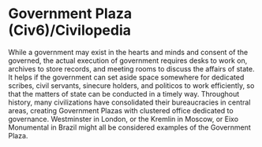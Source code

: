 # Government Plaza (Civ6)/Civilopedia

While a government may exist in the hearts and minds and consent of the governed, the actual execution of government requires desks to work on, archives to store records, and meeting rooms to discuss the affairs of state. It helps if the government can set aside space somewhere for dedicated scribes, civil servants, sinecure holders, and politicos to work efficiently, so that the matters of state can be conducted in a timely way. Throughout history, many civilizations have consolidated their bureaucracies in central areas, creating Government Plazas with clustered office dedicated to governance. Westminster in London, or the Kremlin in Moscow, or Eixo Monumental in Brazil might all be considered examples of the Government Plaza.